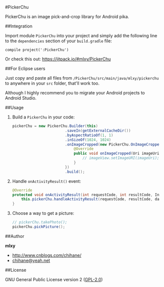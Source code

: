 #PickerChu

PickerChu is an image pick-and-crop library for Android pika.

##Integration

Import module `PickerChu` into your project and simply add the following line to the `dependencies` section of your `build.gradle` file:

    compile project(':PickerChu')

Or check this out: https://jitpack.io/#mlxy/PickerChu

##For Eclipse users

Just copy and paste all files from `/PickerChu/src/main/java/mlxy/pickerchu` to anywhere in your `src` folder, that'll work too.

Although I highly recommend you to migrate your Android projects to Android Studio.

##Usage

1. Build a `PickerChu` in your code:

    ```java
    pickerChu = new PickerChu.Builder(this)
                            .saveIn(getExternalCacheDir())
                            .byAspectRatioOf(1, 1)
                            .inSizeOf(1024, 1024)
                            .onImageCropped(new PickerChu.OnImageCroppedListener() {
                                @Override
                                public void onImageCropped(Uri imageUri) {
                                    // imageView.setImageURI(imageUri);
                                }
                            })
                            .build();
    ```

1. Handle `onActivityResult()` event:

    ```java
    @Override
    protected void onActivityResult(int requestCode, int resultCode, Intent data) {
        this.pickerChu.handleActivityResult(requestCode, resultCode, data);
    }
    ```

1. Choose a way to get a picture:

    ```java
    // pickerChu.takePhoto();
    pickerChu.pickPicture();
    ```

##Author

**mlxy**

- <http://www.cnblogs.com/chihane/>
- <chihane@yeah.net>

##License

GNU General Public License version 2 ([GPL-2.0][1])

[1]: http://www.gnu.org/licenses/gpl-2.0.html